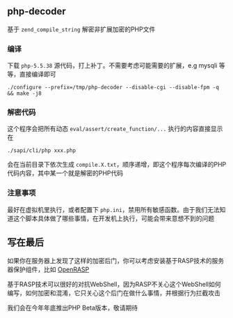 ## php-decoder

基于 `zend_compile_string` 解密非扩展加密的PHP文件

### 编译

下载 `php-5.5.38` 源代码，打上补丁。不需要考虑可能需要的扩展，e.g mysqli 等等，直接编译即可

```
./configure --prefix=/tmp/php-decoder --disable-cgi --disable-fpm -q && make -j8
```

### 解密代码

这个程序会把所有动态 `eval/assert/create_function/...` 执行的内容直接显示在

```
./sapi/cli/php xxx.php
```

会在当前目录下依次生成 `compile.X.txt`，顺序递增，即这个程序每次编译的PHP代码内容，其中某一个就是解密的PHP代码

### 注意事项

最好在虚拟机里执行，或者配置下 `php.ini`，禁用所有敏感函数。由于我们无法知道这个脚本具体做了哪些事情，在开发机上执行，可能会带来意想不到的问题

## 写在最后

如果你在服务器上发现了这样的加密后门，你可以考虑安装基于RASP技术的服务器保护组件，比如 [OpenRASP](https://github.com/baidu/openrasp)

基于RASP技术可以很好的对抗WebShell，因为RASP不关心这个WebShell如何编写，如何加密和混淆，它只关心这个后门在做什么事情，并根据行为拦截攻击

我们会在今年年底推出PHP Beta版本，敬请期待






